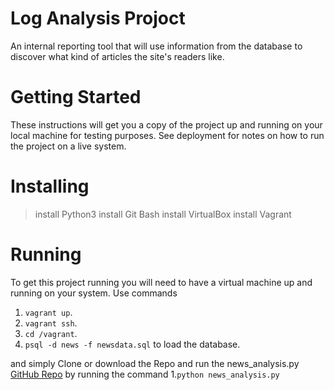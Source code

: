 # Log Analysis Projoct

An internal reporting tool that will use information from the database to discover what kind of articles the site's readers like.

# Getting Started

These instructions will get you a copy of the project up and running on your local machine for testing purposes. See deployment for notes on how to run the project on a live system.

# Installing

> install Python3
> install Git Bash
> install VirtualBox
> install Vagrant

# Running

To get this project running you will need to have a virtual machine up and running on your system.
Use commands
1. `vagrant up`.
2. `vagrant ssh`.
3. `cd /vagrant`.
4. `psql -d news -f newsdata.sql` to load the database.

and simply Clone or download the Repo and run the news_analysis.py
[GitHub Repo](https://github.com/FatmaMagdy/Log-Analysis-Projoct.git)
by running the command
1.`python news_analysis.py`

